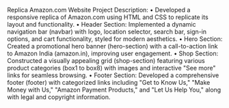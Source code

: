 Replica Amazon.com Website
Project Description:
•	Developed a responsive replica of Amazon.com using HTML and CSS to replicate its layout and functionality.
•	Header Section: Implemented a dynamic navigation bar (navbar) with logo, location selector, search bar, sign-in options, and cart functionality, styled for modern aesthetics.
•	Hero Section: Created a promotional hero banner (hero-section) with a call-to-action link to Amazon India (amazon.in), improving user engagement.
•	Shop Section: Constructed a visually appealing grid (shop-section) featuring various product categories (box1 to box8) with images and interactive "See more" links for seamless browsing.
•	Footer Section: Developed a comprehensive footer (footer) with categorized links including "Get to Know Us," "Make Money with Us," "Amazon Payment Products," and "Let Us Help You," along with legal and copyright information.
